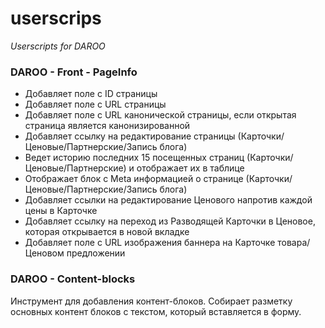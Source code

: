 # userscrips
_Userscripts for DAROO_

### DAROO - Front - PageInfo

- Добавляет поле с ID страницы
- Добавляет поле с URL страницы
- Добавляет поле с URL канонической страницы, если открытая страница является канонизированной
- Добавляет ссылку на редактирование страницы (Карточки/Ценовые/Партнерские/Запись блога)
- Ведет историю последних 15 посещенных страниц (Карточки/Ценовые/Партнерские) и отображает их в таблице
- Отображает блок с Meta информацией о странице (Карточки/Ценовые/Партнерские/Запись блога)
- Добавляет ссылки на редактирование Ценового напротив каждой цены в Карточке
- Добавляет ссылку на переход из Разводящей Карточки в Ценовое, которая открывается в новой вкладке
- Добавляет поле с URL изображения баннера на Карточке товара/Ценовом предложении

### DAROO - Content-blocks

Инструмент для добавления контент-блоков.
Собирает разметку основных контент блоков с текстом, который вставляется в форму.
